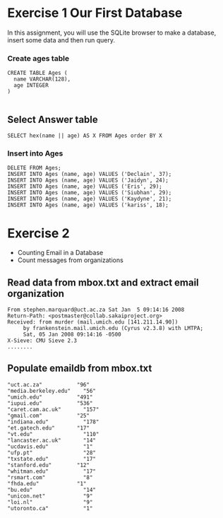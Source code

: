 # Exercise 1 Our First Database

In this assignment, you will use the SQLite browser to make a database, insert some data and then run query.


### Create ages table
```
CREATE TABLE Ages ( 
  name VARCHAR(128), 
  age INTEGER
)


```

## Select Answer table
```
SELECT hex(name || age) AS X FROM Ages order BY X
```

### Insert into Ages 
```
DELETE FROM Ages;
INSERT INTO Ages (name, age) VALUES ('Declain', 37);
INSERT INTO Ages (name, age) VALUES ('Jaidyn', 24);
INSERT INTO Ages (name, age) VALUES ('Eris', 29);
INSERT INTO Ages (name, age) VALUES ('Siubhan', 29);
INSERT INTO Ages (name, age) VALUES ('Kaydyne', 21);
INSERT INTO Ages (name, age) VALUES ('kariss', 18);

```

# Exercise 2
- Counting Email in a Database
- Count messages from organizations

## Read data from mbox.txt and extract email organization
```
From stephen.marquard@uct.ac.za Sat Jan  5 09:14:16 2008
Return-Path: <postmaster@collab.sakaiproject.org>
Received: from murder (mail.umich.edu [141.211.14.90])
	 by frankenstein.mail.umich.edu (Cyrus v2.3.8) with LMTPA;
	 Sat, 05 Jan 2008 09:14:16 -0500
X-Sieve: CMU Sieve 2.3
........
```

## Populate emaildb from mbox.txt
```
"uct.ac.za"	          "96"
"media.berkeley.edu"	"56"
"umich.edu"	          "491"
"iupui.edu"	          "536"
"caret.cam.ac.uk"	    "157"
"gmail.com"	          "25"
"indiana.edu"	        "178"
"et.gatech.edu"	      "17"
"vt.edu"	            "110"
"lancaster.ac.uk"	    "14"
"ucdavis.edu"	        "1"
"ufp.pt"	            "28"
"txstate.edu"	        "17"
"stanford.edu"	      "12"
"whitman.edu"	        "17"
"rsmart.com"	        "8"
"fhda.edu"	          "1"
"bu.edu"	            "14"
"unicon.net"	        "9"
"loi.nl"	            "9"
"utoronto.ca"	        "1"
```



